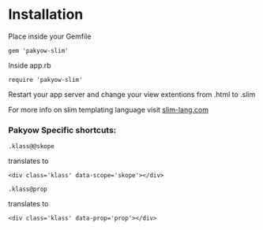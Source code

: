 # Installation

Place inside your Gemfile

    gem 'pakyow-slim'

Inside app.rb

    require 'pakyow-slim'

Restart your app server and change your view extentions from .html to .slim

For more info on slim templating language visit [slim-lang.com](http://slim-lang.com/)

### Pakyow Specific shortcuts:

    .klass@@skope

translates to

    <div class='klass' data-scope='skope'></div>

    .klass@prop

translates to

    <div class='klass' data-prop='prop'></div>
